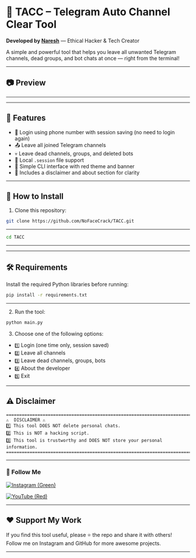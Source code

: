 # 🔴 TACC – Telegram Auto Channel Clear Tool

**Developed by [Naresh](https://instagram.com/errorexploit)** — Ethical Hacker & Tech Creator

A simple and powerful tool that helps you leave all unwanted Telegram channels, dead groups, and bot chats at once — right from the terminal!


---

## 📷 Preview

<!-- Add a screenshot if you want -->

---

---

## 🚀 Features

- 🔐 Login using phone number with session saving (no need to login again)
- 📤 Leave all joined Telegram channels
- 💀 Leave dead channels, groups, and deleted bots
- 📁 Local `.session` file support
- 🧠 Simple CLI interface with red theme and banner
- 🤖 Includes a disclaimer and about section for clarity

---

## 🧪 How to Install 

1. Clone this repository:

```bash
git clone https://github.com/NoFaceCrack/TACC.git
```
---

```bash
cd TACC
```

---
---

## 🛠️ Requirements

Install the required Python libraries before running:

```bash
pip install -r requirements.txt
```

---

2. Run the tool:

```bash
python main.py
```

3. Choose one of the following options:

- `1️⃣` Login (one time only, session saved)
- `2️⃣` Leave all channels
- `3️⃣` Leave dead channels, groups, bots
- `4️⃣` About the developer
- `5️⃣` Exit

---

## ⚠️ Disclaimer

```
===============================================================================
⚠️  DISCLAIMER ⚠️
1️⃣ This tool DOES NOT delete personal chats.
2️⃣ This is NOT a hacking script.
3️⃣ This tool is trustworthy and DOES NOT store your personal information.
===============================================================================
```

---

### 📱 Follow Me

[![Instagram (Green)](https://img.shields.io/badge/Instagram-%40NoFaceCrack-brightgreen?style=for-the-badge&logo=instagram)](https://www.instagram.com/no.face.crack?igsh=Nzc0bjUwZXQyY3Bv)

[![YouTube (Red)](https://img.shields.io/badge/YouTube-%40NoFaceCrack-blue?style=for-the-badge&logo=instagram)](https://www.youtube.com/@NoFaceCrack)

---

## ❤️ Support My Work

If you find this tool useful, please ⭐ the repo and share it with others!  
Follow me on Instagram and GitHub for more awesome projects.

---
